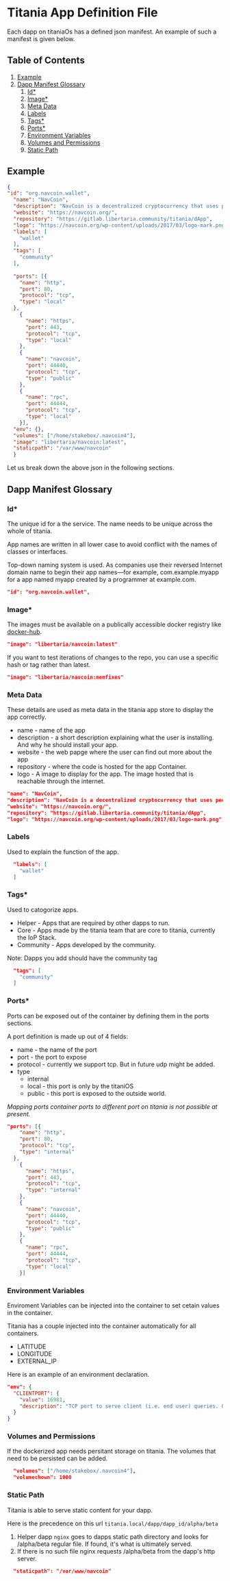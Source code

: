 # Titania App Definition File

Each dapp on titaniaOs has a defined json manifest. An example of such a manifest is given below.

## Table of Contents

1. [Example](#example)
2. [Dapp Manifest Glossary](#dapp-manifest-glossary)
    1. [Id*](#id)
    2. [Image*](#image)
    3. [Meta Data](#meta-data)
    4. [Labels](#labels)
    5. [Tags*](#tags)
    6. [Ports*](#ports)
    7. [Environment Variables](#environment-variables)
    8. [Volumes and Permissions](#volumes-and-permissions)
    9. [Static Path](#static-path)

## Example

```json
{
"id": "org.navcoin.wallet",
  "name": "NavCoin",
  "description": "NavCoin is a decentralized cryptocurrency that uses peer-to-peer technology to operate with no central authority or banks; managing transactions and the issuing of NavCoin is carried out collectively by the network. NavCoin is open-source; its design is public, nobody owns or controls NavCoin and everyone can take part.",
  "website": "https://navcoin.org/",
  "repository": "https://gitlab.libertaria.community/titania/dApp",
  "logo": "https://navcoin.org/wp-content/uploads/2017/03/logo-mark.png",
  "labels": [
    "wallet"
  ],
  "tags": [
    "community"
  ],
  
  "ports": [{
    "name": "http",
    "port": 80,
    "protocol": "tcp",
    "type": "local"
  },
    {
      "name": "https",
      "port": 443,
      "protocol": "tcp",
      "type": "local"
    },
    {
      "name": "navcoin",
      "port": 44440,
      "protocol": "tcp",
      "type": "public"
    },
    {
      "name": "rpc",
      "port": 44444,
      "protocol": "tcp",
      "type": "local"
    }],
  "env": {},
  "volumes": ["/home/stakebox/.navcoin4"],
  "image": "libertaria/navcoin:latest",
  "staticpath": "/var/www/navcoin"
  }
  ```

Let us break down the above json in the following sections.

## Dapp Manifest Glossary

### Id*

The unique id for a the service. The name needs to be unique across the whole of titania.

App names are written in all lower case to avoid conflict with the names of classes or interfaces.

Top-down naming system is used. As companies use their reversed Internet domain name to begin their app names—for example, com.example.myapp for a app named myapp created by a programmer at example.com.

```json
"id": "org.navcoin.wallet",
```

### Image*

The images must be available on a publically accessible docker registry like [docker-hub](https://hub.docker.com).

```json
"image": "libertaria/navcoin:latest"
```

If you want to test iterations of changes to the repo, you can use a specific hash or tag rather than latest.

```json
"image": "libertaria/navcoin:memfixes"
```

### Meta Data

These details are used as meta data in the titania app store to display the app correctly.

* name - name of the app
* description - a short description explaining what the user is installing. And why he should install your app.
* website - the web papge where the user can find out more about the app
* repository - where the code is hosted for the app Container.
* logo - A image to display for the app. The image hosted that is reachable through the internet.

```json
"name": "NavCoin",
"description": "NavCoin is a decentralized cryptocurrency that uses peer-to-peer technology to operate with no central authority or banks; managing transactions and the issuing of NavCoin is carried out collectively by the network. NavCoin is open-source; its design is public, nobody owns or controls NavCoin and everyone can take part.",
"website": "https://navcoin.org/",
"repository": "https://gitlab.libertaria.community/titania/dApp",
"logo": "https://navcoin.org/wp-content/uploads/2017/03/logo-mark.png",
  ```

### Labels

Used to explain the function of the app.

```json
  "labels": [
    "wallet"
  ]
```

### Tags*

Used to catogorize apps.

* Helper - Apps that are required by other dapps to run.
* Core -  Apps made by the titania team that are core to titania, currently the IoP Stack.
* Community - Apps developed by the community.

Note: Dapps you add should have the community tag

```json
  "tags": [
    "community"
  ]
```

### Ports*

Ports can be exposed out of the container by defining them in the ports sections.

A port definition is made up out of 4 fields:

* name - the name of the port 
* port - the port to expose
* protocol - currently we support tcp. But in future udp might be added.
* type
  * internal
  * local - this port is only by the titaniOS
  * public - this port is exposed to the outside world.

*Mapping ports container ports to different port on titania is not possible at present.*

```json
"ports": [{
    "name": "http",
    "port": 80,
    "protocol": "tcp",
    "type": "internal"
  },
    {
      "name": "https",
      "port": 443,
      "protocol": "tcp",
      "type": "internal"
    },
    {
      "name": "navcoin",
      "port": 44440,
      "protocol": "tcp",
      "type": "public"
    },
    {
      "name": "rpc",
      "port": 44444,
      "protocol": "tcp",
      "type": "local"
    }]
```

### Environment Variables

Enviroment Variables can be injected into the container to set cetain values in the container.

Titania has a couple injected into the container automatically for all containers.

* LATITUDE
* LONGITUDE
* EXTERNAL_IP

Here is an example of an environment declaration.

```json
"env": {
  "CLIENTPORT": {
    "value": 16981,
    "description": "TCP port to serve client (i.e. end user) queries. Optional,default value: 16981"
  }
}
```

### Volumes and Permissions

If the dockerized app needs persitant storage on titania. The volumes that need to be persisted can be added.

```json
  "volumes": ["/home/stakebox/.navcoin4"],
  "volumechown": 1000
```

### Static Path

Titania is able to serve static content for your dapp.

Here is the precedence on this url ``titania.local/dapp/dapp_id/alpha/beta``

1. Helper dapp `nginx` goes to dapps static path directory and looks for /alpha/beta regular file. If found, it's what is ultimately served.
2. If there is no such file nginx requests /alpha/beta from the dapp's http server.

```json
  "staticpath": "/var/www/navcoin"
```